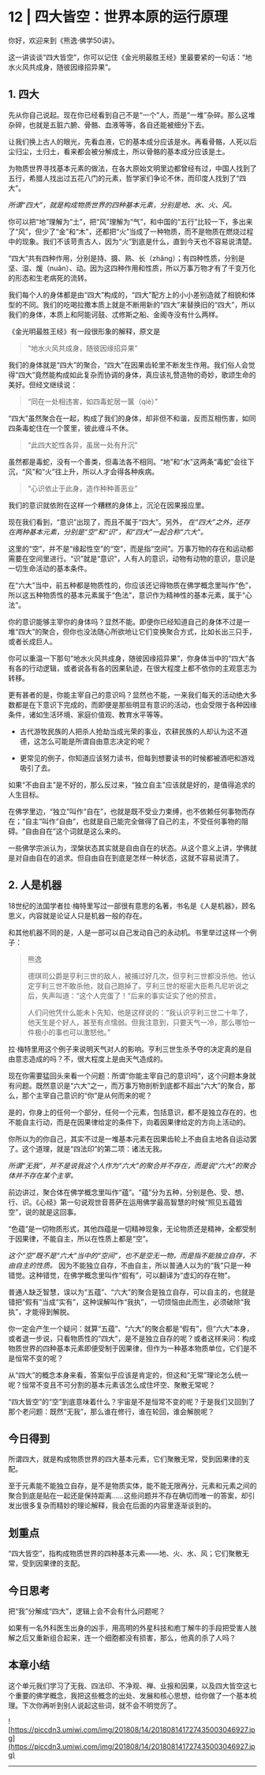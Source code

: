 # 12 | 四大皆空：世界本原的运行原理

你好，欢迎来到《熊逸·佛学50讲》。

这一讲谈谈“四大皆空”，你可以记住《金光明最胜王经》里最要紧的一句话：“地水火风共成身，随彼因缘招异果”。

## 1. 四大

先从你自己说起。现在你已经看到自己不是“一个”人，而是“一堆”杂碎。那么这堆杂碎，也就是五脏六腑、骨骼、血液等等，各自还能被细分下去。

让我们换上古人的眼光，先看血液，它的基本成分应该是水。再看骨骼，人死以后尘归尘，土归土，看来都会被分解成土，所以骨骼的基本成分应该是土。

为物质世界寻找基本元素的做法，在各大原始文明里边都曾经有过，中国人找到了五行，希腊人找出过五花八门的元素，哲学家们争论不休，而印度人找到了“四大”。

 *所谓“四大”，就是构成物质世界的四种基本元素，分别是地、水、火、风。*

你可以把“地”理解为“土”，把“风”理解为“气”，和中国的“五行”比较一下，多出来了“风”，但少了“金”和“木”，还都把“火”当成了一种物质，而不是物质在燃烧过程中的现象。我们不该苛责古人，因为“火”到底是什么，直到今天也不容易说清楚。

“四大”共有四种作用，分别是持、摄、熟、长（zhǎng）；有四种性质，分别是坚、湿、煖（nuǎn）、动。因为这四种作用和性质，所以万事万物才有了千变万化的形态和生老病死的流转。

我们每个人的身体都是由“四大”构成的，“四大”配方上的小小差别造就了相貌和体型的不同。我们的吃喝拉撒本质上就是不断用新的“四大”来替换旧的“四大”，所以我们的身体，本质上和阿能诃鼓、忒修斯之船、金阁寺没有什么两样。

《金光明最胜王经》有一段很形象的解释，原文是

> “地水火风共成身，随彼因缘招异果”

我们的身体就是“四大”的聚合，“四大”在因果齿轮里不断发生作用。我们俗人会觉得“四大”竟然能构成如此复杂而协调的身体，真应该礼赞造物的奇妙，歌颂生命的美好。但经文继续说：

> “同在一处相违害，如四毒蛇居一箧（qiè）”

“四大”虽然聚合在一起，构成了我们的身体，却非但不和谐，反而互相伤害，如同四条毒蛇住在一个筐里，彼此缠斗不休。

> “此四大蛇性各异，虽居一处有升沉”

虽然都是毒蛇，没有一个善类，但毒法各不相同。“地”和“水”这两条“毒蛇”会往下沉，“风”和“火”往上升，所以人才会得各种疾病。

> “心识依止于此身，造作种种善恶业”

我们的意识就依附在这样一个糟糕的身体上，沉沦在因果报应里。

现在我们看到，“意识”出现了，而且不属于“四大”。另外， *在“四大”之外，还存在两种基本元素，分别是“空”和“识”，和“四大”一起合称“六大”。*

这里的“空”，并不是“缘起性空”的“空”，而是指“空间”。万事万物的存在和运动都需要在空间里进行。“识”就是“意识”，人有人的意识，动物有动物的意识，意识是一切生命活动的基本条件。

在“六大”当中，前五种都是物质性的，你应该还记得物质在佛学概念里叫作“色”，所以这五种物质性的基本元素属于“色法”，意识作为精神性的基本元素，属于“心法”。

你的意识能够主宰你的身体吗？显然不能。即便你已经知道自己的身体不过是一堆“四大”的聚合，但你也没法随心所欲地让它们变换聚合方式，比如长出三只手，或者长成巨人。

你可以重温一下那句“地水火风共成身，随彼因缘招异果”，你身体当中的“四大”各有各的行动逻辑，或者说各有各的因果轨迹，在很大程度上都不依你的主观意志为转移。

更有甚者的是，你能主宰自己的意识吗？显然也不能，一来我们每天的活动绝大多数都是在下意识下完成的，而即便是那些明显有意识的活动，也会受限于各种因缘条件，诸如生活环境、家庭价值观、教育水平等等。

* 古代游牧民族的人把杀人抢劫当成光荣的事业，农耕民族的人却认为这不道德，这怎么可能是所谓自由意志决定的呢？

* 更常见的例子，你知道应该努力读书，但每到想要读书的时候都被酒吧和游戏吸引了去。

如果“不由自主”是不好的，那么反过来，“独立自主”应该就是好的，是值得追求的人生目标。

在佛学里边，“独立”叫作“自在”，也就是既不受业力束缚，也不依赖任何事物而存在；“自主”叫作“自由”，也就是自己能完全做得了自己的主，不受任何事物的阻碍。“自由自在”这个词就是这么来的。

一些佛学宗派认为，涅槃状态其实就是自由自在的状态。从这个意义上讲，学佛就是对自由自在的追求。但自由自在到底是怎样一种状态，这就不容易说清了。

## 2. 人是机器

18世纪的法国学者拉·梅特里写过一部很有意思的名著，书名是《人是机器》，顾名思义，内容就是论证人只是机器一般的存在。

和其他机器不同的是，人是一部可以自己发动自己的永动机。书里举过这样一个例子：

> 熊逸
> 
> 德琪司公爵是亨利三世的敌人，被捕过好几次，但亨利三世都没杀他。他认定亨利三世不敢杀他，就自己跑掉了。亨利三世的枢密大臣希凡尼听说之后，失声叫道：“这个人完蛋了！”后来的事实证实了他的预言。
> 
> 人们问他凭什么能未卜先知，他是这样说的：“我认识亨利三世二十年了，他天生是个好人，甚至有点懦弱。但我注意到，只要天气一冷，那么哪怕一件极小的事也可以激怒他。”

拉·梅特里用这个例子来说明天气对人的影响。亨利三世生杀予夺的决定真的是自由意志造成的吗？不，很大程度上是由天气造成的。

现在你需要猛回头来看一个问题：所谓“你能主宰自己的意识吗”，这个问题本身就有问题。既然意识是“六大”之一，而万事万物剖析到底都不超出“六大”的聚合，那么，那个主宰自己意识的“你”是从何而来的呢？

是的，你身上的任何一个部分，任何一个元素，包括意识，都不是独立存在的，也不能自主行动，而是在因果律给定的条件下，向着因果律给定的方向上活动的。

你所以为的你自己，其实不过是一堆基本元素在因果齿轮上不由自主地各自运动罢了。这个道理，就是“四法印”的第二项：诸法无我。

 *所谓“无我”，并不是说我这个人作为“六大”的聚合并不存在，而是说“六大”的聚合体并不存在某个主宰。*

前边讲过，聚合体在佛学概念里叫作“蕴”。“蕴”分为五种，分别是色、受、想、行、识。《心经》第一句说观世音菩萨在运用佛学最高智慧的时候“照见五蕴皆空”，说的就是这回事。

“色蕴”是一切物质形式，其他四蕴是一切精神现象，无论物质还是精神，全都受制于因果律，不能自主，所以在性质上都是“空”。

 *这个“空”既不是“六大”当中的“空间”，也不是空无一物，而是指不能独立自存，不由自主的性质。* 因为不能独立自存，不由自主，所以普通人以为的“我”只是一种错觉。这种错觉，在佛学概念里叫作“假有”，可以翻译为“虚幻的存在物”。

普通人缺乏智慧，误以为“五蕴”、“六大”的聚合是独立自存，可以自主的，也就是错把“假有”当成“实有”，这种误解叫作“我执”，一切烦恼由此而生，必须破除“我执”，才能得到解脱。

你一定会产生一个疑问：就算“五蕴”、“六大”的聚合都是“假有”，但“六大”本身，或者退一步说，只看物质性的“四大”，是不是独立自存的呢？或者这样来问：构成物质世界的四种基本元素即便受制于因果律，但作为一种基本物质单位，它们是不是恒常不变的呢？

从“四大”的概念本身来看，答案似乎应该是肯定的，但这和“无常”理论怎么统一呢？恒常不变且不可分割的基本元素该怎么成住坏空、聚散无常呢？

“四大皆空”的“空”到底意味着什么？宇宙是不是恒常不变的呢？于是我们又回到了那个老问题：既然“无我”，那么谁在修行，谁在轮回，谁会解脱呢？

## 今日得到

所谓四大，就是构成物质世界的四大基本元素，它们聚散无常，受到因果律的支配。

至于元素能不能独立自存，是不是物质实体，能不能无限再分，元素和元素之间的聚合到底是贴在一起还是保持距离……这些问题并不存在确切而唯一的答案，却引发出很多复杂而精妙的理论解释，我会在后面的内容里逐渐谈到的。

## 划重点

“四大皆空”，指构成物质世界的四种基本元素——地、火、水、风；它们聚散无常，受到因果律的支配。

## 今日思考

把“我”分解成“四大”，逻辑上会不会有什么问题呢？

如果有一名外科医生出身的凶手，用高明的外星科技和庖丁解牛的手段把受害人肢解之后又重新组合起来，连一个细胞都没有损害，那么，他真的杀了人吗？

## 本章小结

这个单元我们学习了无我、四法印、不净观、禅、业报和因果，以及四大皆空这七个重要的佛学概念，我把这些概念的出处、发展和核心思想，给你做了一个基本梳理。下次你再听到别人说起这些词，就不会不明觉厉了。

![https://piccdn3.umiwi.com/img/201808/14/201808141727435003046927.jpg](https://piccdn3.umiwi.com/img/201808/14/201808141727435003046927.jpg)

---
